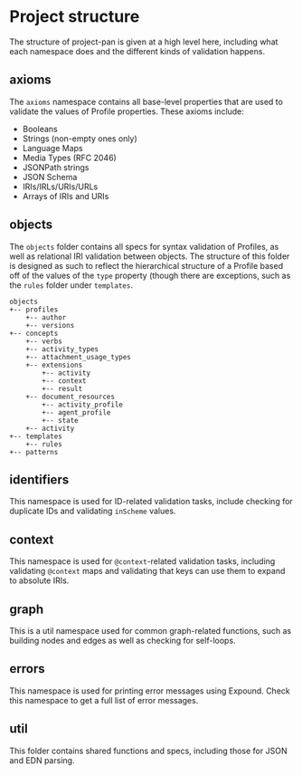 # Project structure

The structure of project-pan is given at a high level here, including what each namespace does and the different kinds of validation happens.

## axioms

The `axioms` namespace contains all base-level properties that are used to validate the values of Profile properties. These axioms include:
- Booleans
- Strings (non-empty ones only)
- Language Maps
- Media Types (RFC 2046)
- JSONPath strings
- JSON Schema
- IRIs/IRLs/URIs/URLs
- Arrays of IRIs and URIs

## objects

The `objects` folder contains all specs for syntax validation of Profiles, as well as relational IRI validation between objects. The structure of this folder is designed as such to reflect the hierarchical structure of a Profile based off of the values of the `type` property (though there are exceptions, such as the `rules` folder under `templates`.

```
objects
+-- profiles
    +-- author
    +-- versions
+-- concepts
    +-- verbs
    +-- activity_types
    +-- attachment_usage_types
    +-- extensions
        +-- activity
        +-- context
        +-- result
    +-- document_resources
        +-- activity_profile
        +-- agent_profile
        +-- state
    +-- activity
+-- templates
    +-- rules
+-- patterns
```

## identifiers

This namespace is used for ID-related validation tasks, include checking for duplicate IDs and validating `inScheme` values.

## context

This namespace is used for `@context`-related validation tasks, including validating `@context` maps and validating that keys can use them to expand to absolute IRIs.

## graph

This is a util namespace used for common graph-related functions, such as building nodes and edges as well as checking for self-loops.

## errors

This namespace is used for printing error messages using Expound. Check this namespace to get a full list of error messages.

## util

This folder contains shared functions and specs, including those for JSON and EDN parsing.
